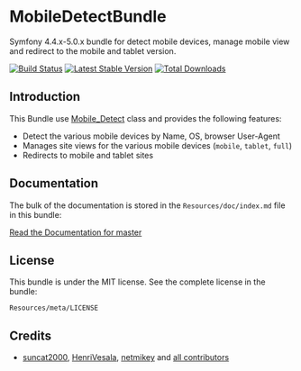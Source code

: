 MobileDetectBundle
=============

Symfony 4.4.x-5.0.x bundle for detect mobile devices, manage mobile view and redirect to the mobile and tablet version.

[![Build Status](https://app.travis-ci.com/tattali/MobileDetectBundle.svg?branch=master)](https://app.travis-ci.com/github/tattali/MobileDetectBundle) [![Latest Stable Version](https://poser.pugx.org/tattali/MobileDetectBundle/v/stable.png)](https://packagist.org/packages/tattali/MobileDetectBundle) [![Total Downloads](https://poser.pugx.org/tattali/MobileDetectBundle/downloads.png)](https://packagist.org/packages/tattali/MobileDetectBundle)

Introduction
------------

This Bundle use [Mobile_Detect](https://github.com/serbanghita/Mobile-Detect) class and provides the following features:

* Detect the various mobile devices by Name, OS, browser User-Agent
* Manages site views for the various mobile devices (`mobile`, `tablet`, `full`)
* Redirects to mobile and tablet sites


## Documentation

The bulk of the documentation is stored in the `Resources/doc/index.md` file in this bundle:

[Read the Documentation for master](https://github.com/tattali/MobileDetectBundle/blob/master/Resources/doc/index.md)


## License

This bundle is under the MIT license. See the complete license in the bundle:

    Resources/meta/LICENSE


## Credits

- [suncat2000](https://github.com/suncat2000), [HenriVesala](https://github.com/HenriVesala), [netmikey](https://github.com/netmikey) and [all contributors](https://github.com/suncat2000/MobileDetectBundle/graphs/contributors)
